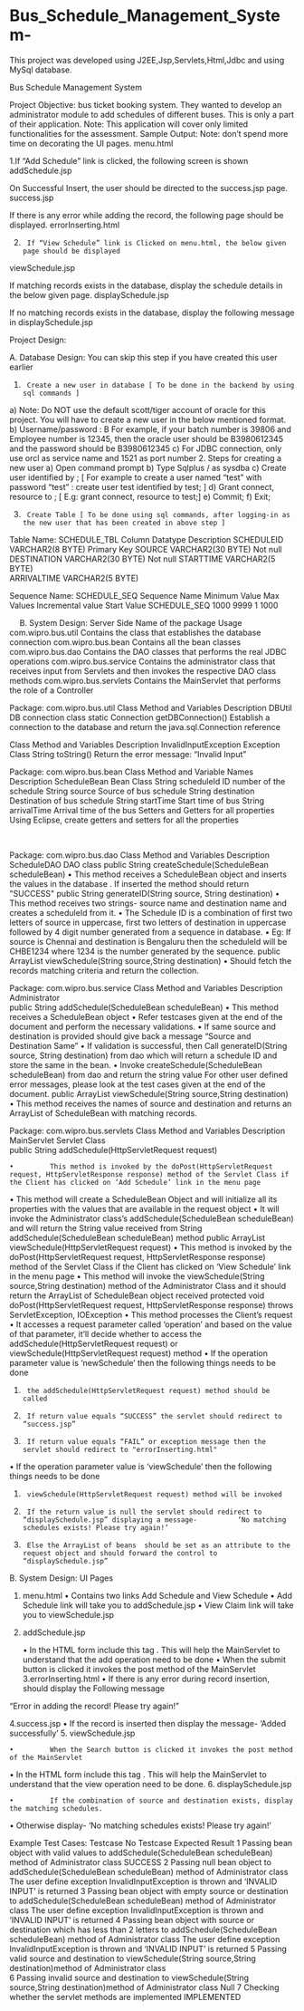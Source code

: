 # Bus_Schedule_Management_System-
This project was developed using J2EE,Jsp,Servlets,Html,Jdbc and using MySql database.

Bus Schedule Management System 

Project Objective: bus ticket booking system. They wanted to develop an administrator module to add schedules of different buses. This is only a part of their application.
Note: This application will cover only limited functionalities for the assessment.
Sample Output:
Note: don’t spend more time on decorating the UI pages. 
menu.html
 
1.If “Add Schedule” link is clicked, the following screen is shown
addSchedule.jsp
  
On Successful Insert, the user should be directed to the success.jsp page.
success.jsp
 
If there is any error while adding the record, the following page should be displayed.
errorInserting.html
 
2.      If “View Schedule” link is Clicked on menu.html, the below given page should be displayed
viewSchedule.jsp
 
If matching records exists in the database, display the schedule details in the below given page.
displaySchedule.jsp
 
If no matching records exists in the database, display the following message in displaySchedule.jsp
 
Project Design:

A. Database Design: You can skip this step if you have created this user earlier
1.      Create a new user in database [ To be done in the backend by using sql commands ]
a)      Note: Do NOT use the default scott/tiger account of oracle for this project.  You will have to create a new user in the below mentioned format.
b)      Username/password :  B<batchnumber><employeeid>
For example, if your batch number is 39806 and Employee number is 12345, then the oracle user should be B3980612345 and the password should be B3980612345
c)      For JDBC connection, only use orcl as service name and 1521 as port number
        2.      Steps for creating a new user
a)      Open command prompt
b)      Type Sqlplus / as sysdba
c)      Create user <username> identified by <password>;     [ For example to create a user named “test” with password “test” : create user test identified by test; ]
d)      Grant connect, resource to <username>;  [ E.g: grant connect, resource to test;]
e)      Commit;
f)       Exit;
 
3.      Create Table [ To be done using sql commands, after logging-in as the new user that has been created in above step ]
 Table Name: SCHEDULE_TBL
Column	Datatype	Description
SCHEDULEID	VARCHAR2(8 BYTE)	Primary Key
SOURCE	VARCHAR2(30 BYTE)	Not null
DESTINATION	VARCHAR2(30 BYTE)	Not null
STARTTIME	VARCHAR2(5 BYTE)	 
ARRIVALTIME	VARCHAR2(5 BYTE)	 
 
 Sequence Name: SCHEDULE_SEQ
Sequence Name	Minimum Value	Max Values	Incremental value	Start Value
SCHEDULE_SEQ	1000	9999	1	1000
 
 
B. System Design: Server Side
Name of the package	Usage
com.wipro.bus.util	Contains the class that establishes the database connection
com.wipro.bus.bean	Contains all the bean classes
com.wipro.bus.dao	Contains the DAO classes that performs the real JDBC operations
com.wipro.bus.service	Contains the administrator class that receives input from Servlets and then invokes the respective DAO class methods
com.wipro.bus.servlets	Contains the MainServlet that performs the role of a Controller
 
Package: com.wipro.bus.util
Class	Method and Variables	Description
DBUtil	 	DB connection class
 	static Connection getDBConnection()	Establish a connection to the database and return the java.sql.Connection reference
 
Class	Method and Variables	Description
InvalidInputException	 	Exception Class
 	String toString()	Return the error message:
“Invalid Input”
 
Package: com.wipro.bus.bean
Class	Method and Variable Names	Description
ScheduleBean	 	Bean Class
String	scheduleId	ID number of the schedule
String	source	Source of bus schedule
String	destination	Destination of bus schedule
String	startTime	Start time of bus
String	arrivalTime	Arrival time of the bus
 	Setters and Getters for all properties	Using Eclipse, create getters and setters for all the properties
 
 

Package: com.wipro.bus.dao
Class	Method and Variables	Description
ScheduleDAO	 	DAO class
 	public String createSchedule(ScheduleBean scheduleBean)	•         This method receives a ScheduleBean object and inserts  the values in the database
.       If inserted the method should return "SUCCESS"
 	public String generateID(String source, String destination)
 	•         This method receives two strings- source name and destination name and creates a scheduleId from it.
•         The Schedule ID is a combination of first two letters of source in uppercase, first two letters of destination in uppercase followed by 4 digit number generated from a sequence in database.
•         Eg: If source is Chennai and destination is Bengaluru then the scheduleId will be CHBE1234 where 1234 is the number generated by the sequence.
 	public  ArrayList<ScheduleBean> viewSchedule(String source,String destination)	•         Should fetch the records matching criteria and return the collection.
 
Package: com.wipro.bus.service
Class	Method and Variables	Description
Administrator	 	 
 	public String addSchedule(ScheduleBean scheduleBean)	•         This method receives a ScheduleBean object
•         Refer testcases given at the end of the document and perform the necessary validations.
•         If same source and destination is provided should give back a message “Source and Destination Same”
•         If validation is successful, then Call generateID(String source, String destination) from dao which will return a schedule ID and store the same in the bean.
•         Invoke createSchedule(ScheduleBean scheduleBean) from dao and return the string value
For other user defined error messages, please look at the test cases given at the end of the document.
 	public ArrayList<ScheduleBean> viewSchedule(String source,String destination)	•         This method receives the names of source and destination and returns an ArrayList of ScheduleBean with matching records.
 
Package: com.wipro.bus.servlets
Class	Method and Variables	Description
MainServlet	Servlet Class	 
 	public String addSchedule(HttpServletRequest request)
 
 
 
 
 
 
 	•         This method is invoked by the doPost(HttpServletRequest request, HttpServletResponse response) method of the Servlet Class if the Client has clicked on ‘Add Schedule’ link in the menu page
•         This method will create a ScheduleBean Object and will initialize all its properties with the values that are available in the request object
•         It will invoke the Administrator class’s addSchedule(ScheduleBean scheduleBean) and will return the String value received from String addSchedule(ScheduleBean scheduleBean) method
 	public ArrayList<ScheduleBean> viewSchedule(HttpServletRequest request)	•         This method is invoked by the doPost(HttpServletRequest request, HttpServletResponse response) method of the Servlet Class if the Client has clicked on ‘View Schedule’ link in the menu page
•         This method will invoke the  viewSchedule(String source,String destination) method of the Administrator Class and it should return the ArrayList of ScheduleBean object received
 	protected void doPost(HttpServletRequest request, HttpServletResponse response) throws ServletException, IOException	•         This method processes the Client’s request
•         It accesses a request parameter called ‘operation’ and based on the value of that parameter, it’ll decide whether to access the addSchedule(HttpServletRequest request) or viewSchedule(HttpServletRequest request) method
•         If the operation parameter value is ‘newSchedule’ then the following things needs to be done
1.      the addSchedule(HttpServletRequest request) method should be called
2.      If return value equals “SUCCESS” the servlet should redirect to “success.jsp”
3.      If return value equals “FAIL” or exception message then the servlet should redirect to "errorInserting.html"
•         If the operation parameter value is ‘viewSchedule’ then the following things needs to be done
1.      viewSchedule(HttpServletRequest request) method will be invoked
2.      If the return value is null the servlet should redirect to “displaySchedule.jsp” displaying a message-          ‘No matching schedules exists! Please try again!’
3.      Else the ArrayList of beans  should be set as an attribute to the request object and should forward the control to “displaySchedule.jsp”
 
B. System Design: UI Pages
1. menu.html	 	•         Contains two links Add Schedule and View Schedule
•         Add Schedule link will take you to addSchedule.jsp
•        View Claim link will take you to viewSchedule.jsp
2. addSchedule.jsp	 
 
 	•        In the HTML form include this tag
<input type="hidden" name="operation" value="newSchedule">. This will help the MainServlet to understand that the add operation need to be done
•        When the submit button is clicked it invokes the post method of the MainServlet
3.errorInserting.html	 	•         If there is any error during record insertion, should display the
Following message
 
“Error in adding the record! Please try again!”
 
4.success.jsp	 	•         If the record is inserted then display the message- ‘Added successfully’
5. viewSchedule.jsp	 
 
 
 	•         When the Search button is clicked it invokes the post method of the MainServlet
•         In the HTML form include this tag
<input type="hidden" name="operation" value="viewSchedule">. This will help the MainServlet to understand that the view operation need to be done.
6. displaySchedule.jsp	 
 
 	•         If the combination of source and destination exists, display the matching schedules.
•         Otherwise display- ‘No matching schedules exists! Please try again!’
 
Example Test Cases:
Testcase No	Testcase	Expected Result
1	Passing bean object with valid values to addSchedule(ScheduleBean scheduleBean) method of Administrator class	SUCCESS
2	Passing null bean object to addSchedule(ScheduleBean scheduleBean) method of Administrator class	The user define exception InvalidInputException is thrown and ‘INVALID INPUT’ is returned
3	Passing bean object with empty source or destination to addSchedule(ScheduleBean scheduleBean) method of Administrator class	The user define exception InvalidInputException is thrown and ‘INVALID INPUT’ is returned
4	Passing bean object with source or destination which has less than 2 letters  to addSchedule(ScheduleBean scheduleBean) method of Administrator class	The user define exception InvalidInputException is thrown and ‘INVALID INPUT’ is returned
5	Passing valid source and destination to viewSchedule(String source,String destination)method of Administrator class	 
6	Passing invalid source and destination to viewSchedule(String source,String destination)method of Administrator class	Null
7	Checking whether the servlet methods are implemented	IMPLEMENTED

